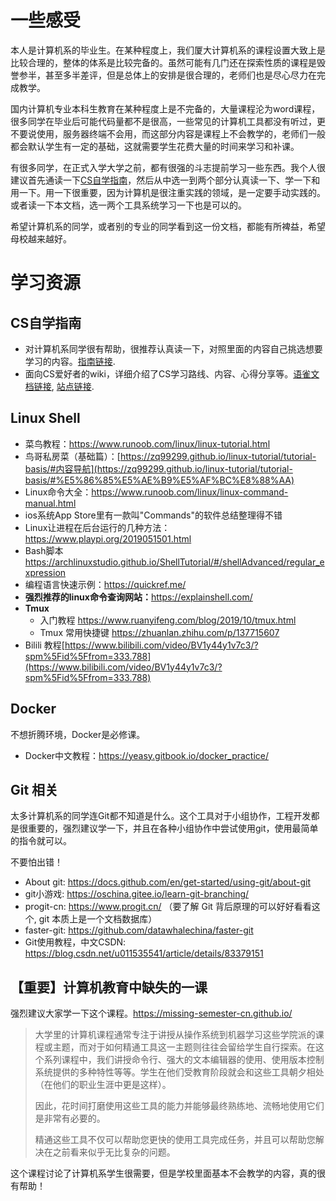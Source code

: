 # 一些感受

本人是计算机系的毕业生。在某种程度上，我们厦大计算机系的课程设置大致上是比较合理的，整体的体系是比较完备的。虽然可能有几门还在探索性质的课程是毁誉参半，甚至多半差评，但是总体上的安排是很合理的，老师们也是尽心尽力在完成教学。

国内计算机专业本科生教育在某种程度上是不完备的，大量课程沦为word课程，很多同学在毕业后可能代码量都不是很高，一些常见的计算机工具都没有听过，更不要说使用，服务器终端不会用，而这部分内容是课程上不会教学的，老师们一般都会默认学生有一定的基础，这就需要学生花费大量的时间来学习和补课。

有很多同学，在正式入学大学之前，都有很强的斗志提前学习一些东西。我个人很建议首先通读一下[CS自学指南](https://csdiy.wiki/)，然后从中选一到两个部分认真读一下、学一下和用一下。用一下很重要，因为计算机是很注重实践的领域，是一定要手动实践的。或者读一下本文档，选一两个工具系统学习一下也是可以的。

希望计算机系的同学，或者别的专业的同学看到这一份文档，都能有所裨益，希望母校越来越好。

# 学习资源

## CS自学指南
+ 对计算机系同学很有帮助，很推荐认真读一下，对照里面的内容自己挑选想要学习的内容。[指南链接](https://csdiy.wiki/).
+ 面向CS爱好者的wiki，详细介绍了CS学习路线、内容、心得分享等。[语雀文档链接](https://www.yuque.com/0xffff.one/cs-learning), [站点链接](https://wiki.0xffff.one/about).

## Linux Shell

* 菜鸟教程：<https://www.runoob.com/linux/linux-tutorial.html>
* 鸟哥私房菜（基础篇）：[https://zq99299.github.io/linux-tutorial/tutorial-basis/#内容导航](https://zq99299.github.io/linux-tutorial/tutorial-basis/#%E5%86%85%E5%AE%B9%E5%AF%BC%E8%88%AA)
* Linux命令大全：<https://www.runoob.com/linux/linux-command-manual.html>
* ios系统App Store里有一款叫"Commands"的软件总结整理得不错
* Linux让进程在后台运行的几种方法：<https://www.playpi.org/2019051501.html>
* Bash脚本<https://archlinuxstudio.github.io/ShellTutorial/#/shellAdvanced/regular_expression>
* 编程语言快速示例：<https://quickref.me/>
* **强烈推荐的linux命令查询网站：**<https://explainshell.com/>
* **Tmux**
  * 入门教程 <https://www.ruanyifeng.com/blog/2019/10/tmux.html>
  * Tmux 常用快捷键 <https://zhuanlan.zhihu.com/p/137715607>
* Bilili 教程[https://www.bilibili.com/video/BV1y44y1v7c3/?spm%5Fid%5Ffrom=333.788](https://www.bilibili.com/video/BV1y44y1v7c3/?spm%5Fid%5Ffrom=333.788)


## Docker
不想折腾环境，Docker是必修课。

* Docker中文教程：<https://yeasy.gitbook.io/docker_practice/>

## Git 相关

太多计算机系的同学连Git都不知道是什么。这个工具对于小组协作，工程开发都是很重要的，强烈建议学一下，并且在各种小组协作中尝试使用git，使用最简单的指令就可以。

不要怕出错！

* About git: <https://docs.github.com/en/get-started/using-git/about-git>
* git小游戏: <https://oschina.gitee.io/learn-git-branching/>
* progit-cn: <https://www.progit.cn/> （要了解 Git 背后原理的可以好好看看这个, git 本质上是一个文档数据库）
* faster-git: <https://github.com/datawhalechina/faster-git>
* Git使用教程，中文CSDN: <https://blog.csdn.net/u011535541/article/details/83379151>



## **【重要】计算机教育中缺失的一课**

强烈建议大家学一下这个课程。<https://missing-semester-cn.github.io/>

> 大学里的计算机课程通常专注于讲授从操作系统到机器学习这些学院派的课程或主题，而对于如何精通工具这一主题则往往会留给学生自行探索。在这个系列课程中，我们讲授命令行、强大的文本编辑器的使用、使用版本控制系统提供的多种特性等等。学生在他们受教育阶段就会和这些工具朝夕相处（在他们的职业生涯中更是这样）。
>
> 因此，花时间打磨使用这些工具的能力并能够最终熟练地、流畅地使用它们是非常有必要的。
>
> 精通这些工具不仅可以帮助您更快的使用工具完成任务，并且可以帮助您解决在之前看来似乎无比复杂的问题。

这个课程讨论了计算机系学生很需要，但是学校里面基本不会教学的内容，真的很有帮助！
